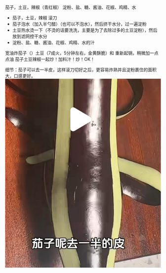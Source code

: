 茄子，土豆，辣椒（青红椒）
淀粉、盐、糖、酱油、花椒、鸡精、水

- 茄子，土豆，辣椒 滚刀
- 茄子泡水（加入半勺醋）（也可以不泡水），然后挤干水分，过一遍淀粉
- 土豆热水烫一下（不烫的话要洗洗，主要是为了去除过多的土豆淀粉），然后放到滤网控干水分
- 淀粉、盐、糖、酱油、花椒、鸡精、水的汁

宽油炸茄子（）土豆（7成火，5分钟左右，金黄酥脆）和
重新起锅，稍微加一点点油
茄子土豆辣椒一起炒！加料汁！炒！OK！

细节：茄子可以去一半皮，这样滚刀切好之后，更容易炸熟并且淀粉裹住的面积大，口感更好。
![alt text](image.png)
